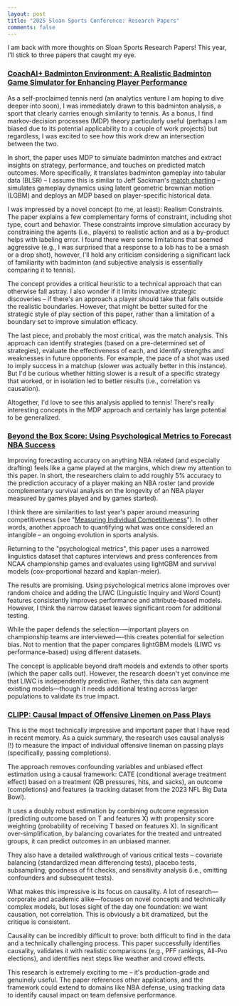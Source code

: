```yaml
---
layout: post
title: "2025 Sloan Sports Conference: Research Papers"
comments: false
---
```




I am back with more thoughts on Sloan Sports Research Papers! This year, I'll stick to three papers that caught my eye.


### [CoachAI+ Badminton Environment: A Realistic Badminton Game Simulator for Enhancing Player Performance](https://www.sloansportsconference.com/research-papers/coachai-badminton-environment-realistic-badminton-game-simulator-for-enhancing-player-performance)

As a self-proclaimed tennis nerd (an analytics venture I am hoping to dive deeper into soon), I was immediately drawn to this badminton analysis, a sport that clearly carries enough similarity to tennis. As a bonus, I find markov-decision processes (MDP) theory particularly useful (perhaps I am biased due to its potential applicability to a couple of work projects) but regardless, I was excited to see how this work drew an intersection between the two.

In short, the paper uses MDP to simulate badminton matches and extract insights on strategy, performance, and touches on predicted match outcomes. More specifically, it translates badminton gameplay into tabular data (BLSR) – I assume this is similar to Jeff Sackman's [match charting](https://github.com/JeffSackmann/tennis_MatchChartingProject) – simulates gameplay dynamics using latent geometric brownian motion (LGBM) and deploys an MDP based on player-specific historical data.

I was impressed by a novel concept (to me, at least): Realism Constraints. The paper explains a few complementary forms of constraint, including shot type, court and behavior. These constraints improve simulation accuracy by constraining the agents (i.e., players) to realistic action and as a by-product helps with labeling error. I found there were some limitations that seemed aggressive (e.g., I was surprised that a response to a lob has to be a smash or a drop shot), however, I'll hold any criticism considering a significant lack of familiarity with badminton (and subjective analysis is essentially comparing it to tennis).

The concept provides a critical heuristic to a technical approach that can otherwise fall astray. I also wonder if it limits innovative strategic discoveries – if there's an approach a player should take that falls outside the realistic boundaries. However, that might be better suited for the strategic style of play section of this paper, rather than a limitation of a boundary set to improve simulation efficacy.

The last piece, and probably the most critical, was the match analysis. This approach can identify strategies (based on a pre-determined set of strategies), evaluate the effectiveness of each, and identify strengths and weaknesses in future opponents. For example, the pace of a shot was used to imply success in a matchup (slower was actually better in this instance). But I'd be curious whether hitting slower is a result of a specific strategy that worked, or in isolation led to better results (i.e., correlation vs causation).

Altogether, I'd love to see this analysis applied to tennis! There's really interesting concepts in the MDP approach and certainly has large potential to be generalized.

### [Beyond the Box Score: Using Psychological Metrics to Forecast NBA Success](https://www.sloansportsconference.com/research-papers/beyond-the-box-score-using-psychological-metrics-to-forecast-nba-success)

Improving forecasting accuracy on anything NBA related (and especially drafting) feels like a game played at the margins, which drew my attention to this paper. In short, the researchers claim to add roughly 5% accuracy to the prediction accuracy of a player making an NBA roster (and provide complementary survival analysis on the longevity of an NBA player measured by games played and by games started).

I think there are similarities to last year's paper around measuring competitiveness (see "[Measuring Individual Competitiveness](https://michaelmarzec.github.io/sloans_sports_24)"). In other words, another approach to quantifying what was once considered an intangible – an ongoing evolution in sports analysis.

Returning to the "psychological metrics", this paper uses a narrowed linguistics dataset that captures interviews and press conferences from NCAA championship games and evaluates using lightGBM and survival models (cox-proportional hazard and kaplan-meier).

The results are promising. Using psychological metrics alone improves over random choice and adding the LIWC (Linguistic Inquiry and Word Count) features consistently improves performance and attribute-based models. However, I think the narrow dataset leaves significant room for additional testing.

While the paper defends the selection-—important players on championship teams are interviewed—-this creates potential for selection bias. Not to mention that the paper compares lightGBM models (LIWC vs performance-based) using different datasets.

The concept is applicable beyond draft models and extends to other sports (which the paper calls out). However, the research doesn't yet convince me that LIWC is independently predictive. Rather, this data can augment existing models—though it needs additional testing across larger populations to validate its true impact.

### [CLIPP: Causal Impact of Offensive Linemen on Pass Plays](https://www.sloansportsconference.com/research-papers/causal-impact-of-offensive-linemen-on-pass-plays)

This is the most technically impressive and important paper that I have read in recent memory. As a quick summary, the research uses causal analysis (!) to measure the impact of individual offensive lineman on passing plays (specifically, passing completions).

The approach removes confounding variables and unbiased effect estimation using a causal framework: CATE (conditional average treatment effect) based on a treatment (QB pressures, hits, and sacks), an outcome (completions) and features (a tracking dataset from the 2023 NFL Big Data Bowl).

It uses a doubly robust estimation by combining outcome regression (predicting outcome based on T and features X) with propensity score weighting (probability of receiving T based on features X). In significant over-simplification, by balancing covariates for the treated and untreated groups, it can predict outcomes in an unbiased manner.

They also have a detailed walkthrough of various critical tests – covariate balancing (standardized mean differencing tests), placebo tests, subsampling, goodness of fit checks, and sensitivity analysis (i.e., omitting confounders and subsequent tests).

What makes this impressive is its focus on causality. A lot of research—corporate and academic alike—focuses on novel concepts and technically complex models, but loses sight of the day one foundation: we want causation, not correlation. This is obviously a bit dramatized, but the critique is consistent.

Causality can be incredibly difficult to prove: both difficult to find in the data and a technically challenging process. This paper successfully identifies causality, validates it with realistic comparisons (e.g., PFF rankings, All-Pro elections), and identifies next steps like weather and crowd effects.

This research is extremely exciting to me – it's production-grade and genuinely useful. The paper references other applications, and the framework could extend to domains like NBA defense, using tracking data to identify causal impact on team defensive performance.
